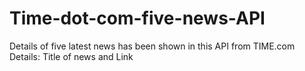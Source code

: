 # Time-dot-com-five-news-API
Details of five latest news has been shown in this API from TIME.com
Details: Title of news and Link
